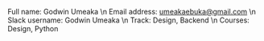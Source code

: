    Full name: Godwin Umeaka \n
   Email address: umeakaebuka@gmail.com \n
   Slack username: Godwin Umeaka \n
   Track: Design, Backend \n
   Courses: Design, Python
